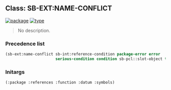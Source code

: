 ## Class: SB-EXT:NAME-CONFLICT
[![package](https://img.shields.io/badge/Package-SB--EXT-5f9ea0.svg?style=social&colorA=999999)](../) [![type](https://img.shields.io/badge/Type-Class-5f9ea0.svg?style=social&colorA=999999)](../#class) 

> No description.

### Precedence list
```cl
(sb-ext:name-conflict sb-int:reference-condition package-error error
                      serious-condition condition sb-pcl::slot-object t)
```
### Initargs
```cl
(:package :references :function :datum :symbols)
```
